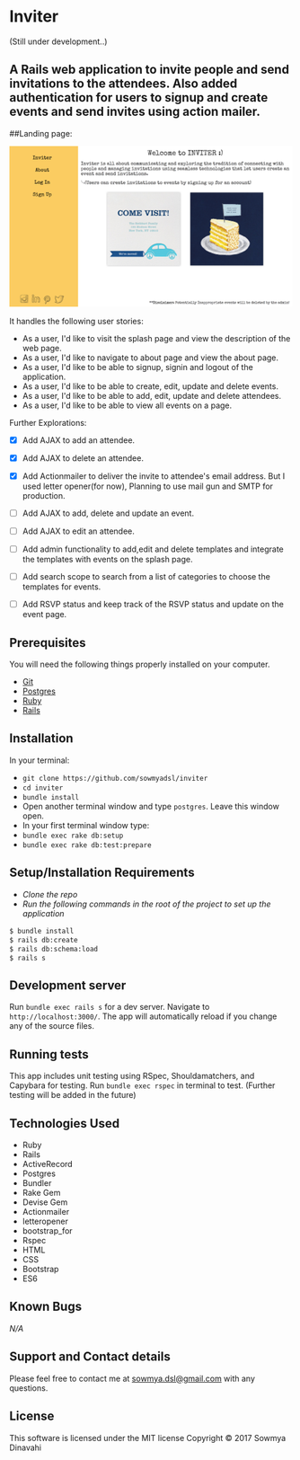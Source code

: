 # Inviter
(Still under development..)

## A Rails web application to invite people and send invitations to the attendees. Also added authentication for users to signup and create events and send invites using action mailer.

##Landing page:

![screenshot](https://github.com/sowmyadsl/inviter-rails/blob/master/public/screencapture-localhost-3000-1501178900106.png)

It handles the following user stories:

- As a user, I'd like to visit the splash page and view the description of the web page.
- As a user, I'd like to navigate to about page and view the about page.
- As a user, I'd like to be able to signup, signin and logout of the application.
- As a user, I'd like to be able to create, edit, update and delete events.
- As a user, I'd like to be able to add, edit, update and delete attendees.
- As a user, I'd like to be able to view all events on a page.

Further Explorations:

- [x] Add AJAX to add an attendee.
- [x] Add AJAX to delete an attendee.
- [x] Add Actionmailer to deliver the invite to attendee's email address. But I used letter opener(for now), Planning to use mail gun and SMTP for production.
- [ ] Add AJAX to add, delete and update an event.
- [ ] Add AJAX to edit an attendee.
- [ ] Add admin functionality to add,edit and delete templates and integrate the templates with events on the splash page.
- [ ] Add search scope to search from a list of categories to choose the templates for events.
- [ ] Add RSVP status and keep track of the RSVP status and update on the event page.



## Prerequisites

You will need the following things properly installed on your computer.

* [Git](https://git-scm.com/)
* [Postgres](https://www.postgresql.org/)
* [Ruby](https://www.ruby-lang.org/en/downloads/)
* [Rails](http://rubyonrails.org/)


## Installation

In your terminal:
* `git clone https://github.com/sowmyadsl/inviter`
* `cd inviter`
* `bundle install`
* Open another terminal window and type `postgres`.  Leave this window open.
* In your first terminal window type:
* `bundle exec rake db:setup`
* `bundle exec rake db:test:prepare`

## Setup/Installation Requirements

* _Clone the repo_
* _Run the following commands in the root of the project to set up the application_
```
$ bundle install
$ rails db:create
$ rails db:schema:load
$ rails s
```

## Development server

Run `bundle exec rails s` for a dev server. Navigate to `http://localhost:3000/`. The app will automatically reload if you change any of the source files.


## Running tests

This app includes unit  testing using RSpec, Shouldamatchers, and Capybara for testing.
Run `bundle exec rspec` in terminal to test.
(Further testing will be added in the future)

## Technologies Used

* Ruby
* Rails
* ActiveRecord
* Postgres
* Bundler
* Rake Gem
* Devise Gem
* Actionmailer
* letteropener
* bootstrap_for
* Rspec
* HTML
* CSS
* Bootstrap
* ES6

## Known Bugs
_N/A_

## Support and Contact details

Please feel free to contact me at sowmya.dsl@gmail.com with any questions.

## License

This software is licensed under the MIT license Copyright © 2017 Sowmya Dinavahi

